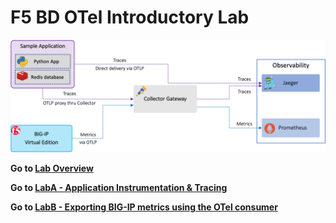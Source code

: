 F5 BD OTel Introductory Lab
============================================================================

<img src="images/labenv.png" alt="Flowers">

**Go to [Lab Overview](overview.md)**

**Go to [LabA - Application Instrumentation & Tracing](labA.md)**

**Go to [LabB - Exporting BIG-IP metrics using the OTel consumer](labB.md)**